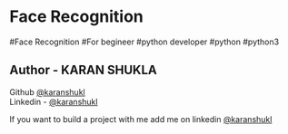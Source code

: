 # Face Recognition 

#Face Recognition
#For begineer
#python developer
#python
#python3

## Author - KARAN SHUKLA
Github [@karanshukl](https://www.github.com/karanshukl)  
Linkedin - [@karanshukl](https://www.linkedin.com/in/gkaranshukl/)
 

If you want to build a project with me add me on linkedin [@karanshukl](https://www.linkedin.com/in/gkaranshukl/)


